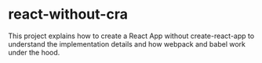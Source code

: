 # react-without-cra
This project explains how to create a React App without create-react-app to understand the implementation details and how webpack and babel work under the hood.
